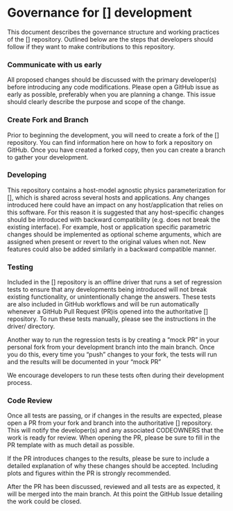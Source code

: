 # Governance for [] development
This document describes the governance structure and working practices of the [] repository. Outlined below are the steps that developers should follow if they want to make contributions to this repository. 

### Communicate with us early
All proposed changes should be discussed with the primary developer(s) before introducing any code modifications. Please open a GitHub issue as early as possible, preferably when you are planning a change. This issue should clearly describe the purpose and scope of the change.

### Create Fork and Branch
Prior to beginning the development, you will need to create a fork of the [] repository. You can find information here on how to fork a repository on GitHub. Once you have created a forked copy, then you can create a branch to gather your development. 

### Developing 
This repository contains a host-model agnostic physics parameterization for [], which is shared across several hosts and applications. Any changes introduced here could have an impact on any host/application that relies on this software. For this reason it is suggested that any host-specific changes should be introduced with backward compatibility (e.g. does not break the existing interface). For example, host or application specific parametric changes should be implemented as optional scheme arguments, which are assigned when present or revert to the original values when not. New features could also be added similarly in a backward compatible manner.

### Testing
Included in the [] repository is an offline driver that runs a set of regression tests to ensure that any developments being introduced will not break existing functionality, or unintentionally change the answers. These tests are also included in GitHub workflows and will be run automatically whenever a GitHub Pull Request (PR)is opened into the authoritative [] repository. To run these tests manually, please see the instructions in the driver/ directory.

Another way to run the regression tests is by creating a “mock PR” in your personal fork from your development branch into the main branch. Once you do this, every time you “push” changes to your fork, the tests will run and the results will be documented in your “mock PR”

We encourage developers to run these tests often during their development process. 

### Code Review
Once all tests are passing, or if changes in the results are expected, please open a PR from your fork and branch into the authoritative [] repository. This will notify the developer(s) and any associated CODEOWNERS that the work is ready for review. When opening the PR, please be sure to fill in the PR template with as much detail as possible. 

If the PR introduces changes to the results, please be sure to include a detailed explanation of why these changes should be accepted. Including plots and figures within the PR is strongly recommended.

After the PR has been discussed, reviewed and all tests are as expected, it will be merged into the main branch. At this point the GitHub Issue detailing the work could be closed.
